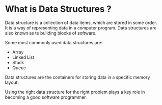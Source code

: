# What is Data Structures ?

Data structure is a collection of data items, which are stored in some order. It is a way of representing data in a computer program. Data structures are also known as te building blocks of software.

Some most commonly used data structures are:

- Array
- Linked List
- Stack
- Queue

Data structures are the containers for storing data in a specific memory layout.

Using the right data structure for the right problem plays a key role in becoming a good software programmer.

